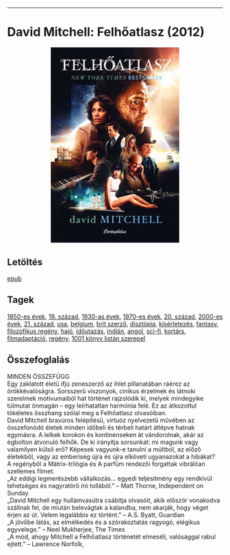 <hr/>

# <a name="id_454">David Mitchell: Felhőatlasz (2012)</a>
<center><img src="https://github.com/BercziSandor/calibre_lib/raw/main/main/David%20Mitchell/Felhoatlasz%20%28454%29/cover.jpg" alt="cover" width="300"/></center>

## Letöltés
[epub](https://github.com/BercziSandor/calibre_lib/raw/main/main/David%20Mitchell/Felhoatlasz%20%28454%29/Felhoatlasz%20-%20David%20Mitchell.epub)

## Tagek
[1850-es évek](https://github.com/berczisandor/calibre_lib/blob/main/main/_tags/1850-es%20%c3%a9vek.md), [19. század](https://github.com/berczisandor/calibre_lib/blob/main/main/_tags/19.%20sz%c3%a1zad.md), [1930-as évek](https://github.com/berczisandor/calibre_lib/blob/main/main/_tags/1930-as%20%c3%a9vek.md), [1970-es évek](https://github.com/berczisandor/calibre_lib/blob/main/main/_tags/1970-es%20%c3%a9vek.md), [20. század](https://github.com/berczisandor/calibre_lib/blob/main/main/_tags/20.%20sz%c3%a1zad.md), [2000-es évek](https://github.com/berczisandor/calibre_lib/blob/main/main/_tags/2000-es%20%c3%a9vek.md), [21. század](https://github.com/berczisandor/calibre_lib/blob/main/main/_tags/21.%20sz%c3%a1zad.md), [usa](https://github.com/berczisandor/calibre_lib/blob/main/main/_tags/usa.md), [belgium](https://github.com/berczisandor/calibre_lib/blob/main/main/_tags/belgium.md), [brit szerző](https://github.com/berczisandor/calibre_lib/blob/main/main/_tags/brit%20szerz%c5%91.md), [disztópia](https://github.com/berczisandor/calibre_lib/blob/main/main/_tags/diszt%c3%b3pia.md), [kísérletezés](https://github.com/berczisandor/calibre_lib/blob/main/main/_tags/k%c3%ads%c3%a9rletez%c3%a9s.md), [fantasy](https://github.com/berczisandor/calibre_lib/blob/main/main/_tags/fantasy.md), [filozofikus regény](https://github.com/berczisandor/calibre_lib/blob/main/main/_tags/filozofikus%20reg%c3%a9ny.md), [hajó](https://github.com/berczisandor/calibre_lib/blob/main/main/_tags/haj%c3%b3.md), [időutazás](https://github.com/berczisandor/calibre_lib/blob/main/main/_tags/id%c5%91utaz%c3%a1s.md), [indián](https://github.com/berczisandor/calibre_lib/blob/main/main/_tags/indi%c3%a1n.md), [angol](https://github.com/berczisandor/calibre_lib/blob/main/main/_tags/angol.md), [sci-fi](https://github.com/berczisandor/calibre_lib/blob/main/main/_tags/sci-fi.md), [kortárs](https://github.com/berczisandor/calibre_lib/blob/main/main/_tags/kort%c3%a1rs.md), [filmadaptáció](https://github.com/berczisandor/calibre_lib/blob/main/main/_tags/filmadapt%c3%a1ci%c3%b3.md), [regény](https://github.com/berczisandor/calibre_lib/blob/main/main/_tags/reg%c3%a9ny.md), [1001 könyv listán szerepel](https://github.com/berczisandor/calibre_lib/blob/main/main/_tags/1001%20k%c3%b6nyv%20list%c3%a1n%20szerepel.md)

## Összefoglalás
<div>
<p>MINDEN ​ÖSSZEFÜGG <br>Egy zaklatott életű ifjú zeneszerző az ihlet pillanatában ráérez az örökkévalóságra. Sorsszerű viszonyok, cinikus érzelmek és látnoki szerelmek motívumaiból hat történet rajzolódik ki, melyek mindegyike túlmutat önmagán – egy leírhatatlan harmónia felé. Ez az átkozottul tökéletes összhang szólal meg a Felhőatlasz olvasóiban. <br>David Mitchell bravúros felépítésű, virtuóz nyelvezetű művében az összefonódó életek minden időbeli és térbeli határt átlépve hatnak egymásra. A lelkek korokon és kontinenseken át vándorolnak, akár az égbolton átvonuló felhők. De ki irányítja sorsunkat: mi magunk vagy valamilyen külső erő? Képesek vagyunk-e tanulni a múltból, az előző életekből, vagy az emberiség újra és újra elköveti ugyanazokat a hibákat? <br>A regényből a Mátrix-trilógia és A parfüm rendezői forgattak vibrálóan szellemes filmet.<br>„Az eddigi legmerészebb vállalkozás… egyedi teljesítmény egy rendkívül tehetséges és nagyratörő író tollából.” – Matt Thorne, Independent on Sunday<br>„David Mitchell egy hullámvasútra csábítja olvasóit, akik először vonakodva szállnak fel, de miután belevágtak a kalandba, nem akarják, hogy véget érjen az út. Velem legalábbis ez történt.” – A.S. Byatt, Guardian<br>„A jövőbe látás, az elmélkedés és a szórakoztatás ragyogó, elégikus egyvelege.” – Neel Mukherjee, The Times<br>„A mód, ahogy Mitchell a Felhőatlasz történetét elmeséli, valósággal rabul ejtett.” – Lawrence Norfolk,</p></div>


